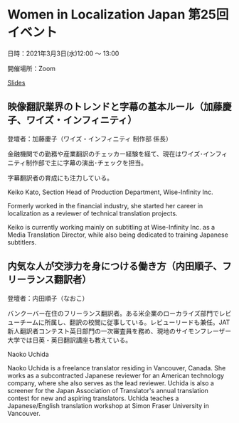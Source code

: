 # Women in Localization Japan 第25回イベント 

日時：2021年3月3日(水)12:00 ～ 13:00

開催場所：Zoom

[Slides](https://drive.google.com/drive/u/1/folders/1QtkB8ZbP3hjJmko1v-d_hFLcrOEMd7Ek)

## 映像翻訳業界のトレンドと字幕の基本ルール（加藤慶子、ワイズ・インフィニティ）
登壇者：加藤慶子（ワイズ・インフィニティ 制作部 係長）

金融機関での勤務や産業翻訳のチェッカー経験を経て、現在はワイズ･インフィニティ制作部で主に字幕の演出･チェックを担当。

字幕翻訳者の育成にも注力している。

Keiko Kato, Section Head of Production Department, Wise-Infinity Inc.

Formerly worked in the financial industry, she started her career in localization as a reviewer of technical translation projects.

Keiko is currently working mainly on subtitling at Wise-Infinity Inc. as a Media Translation Director, while also being dedicated to training Japanese subtitlers.

## 内気な人が交渉力を身につける働き方（内田順子、フリーランス翻訳者）
登壇者：内田順子（なおこ）

バンクーバー在住のフリーランス翻訳者。ある米企業のローカライズ部門でレビューチームに所属し、翻訳の校閲に従事している。レビューリードも兼任。JAT新人翻訳者コンテスト英日部門の一次審査員を務め、現地のサイモンフレーザー大学では日英・英日翻訳講座も教えている。

Naoko Uchida

Naoko Uchida is a freelance translator residing in Vancouver, Canada. She works as a subcontracted Japanese reviewer for an American technology company, where she also serves as the lead reviewer. Uchida is also a screener for the Japan Association of Translator's annual translation contest for new and aspiring translators. Uchida teaches a Japanese/English translation workshop at Simon Fraser University in Vancouver.


